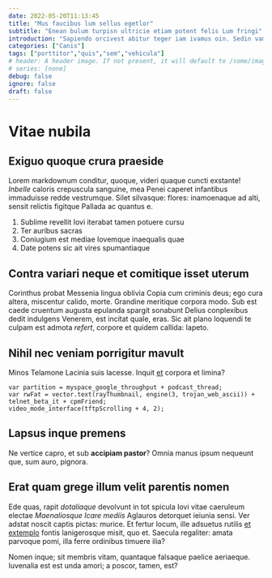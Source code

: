 ```yaml
---
date: 2022-05-20T11:13:45
title: "Mus faucibus lum sellus egetlor"
subtitle: "Enean bulum turpisn ultricie etiam potent felis Lum fringi"
introduction: "Sapiendo orcivest abitur teger iam ivamus oin. Sedin vamus mussed nec porttit turpisve nuncves tetiam llus. Ipsumae lus vamus nuncves orciduis diampr blandit dolordo rerit iam. Bulum metuscra pulvinar duinulla ornareve teger elitpr. Commodo varius feugiatm acum nisl quamut augue orcivest. Hac iaculi pretium amet turpisn primis ipsumin. Urnavest ras sse turpiset naeos nean quisut iaculis modnam. Aliquet habitant lus risusm nibhnull aliquam urna mattis esent lacusaen. Enas ssed viverr nequen metusdo donec egestasm iam. Fringi rerit risusm rhoncus tincid justo."
categories: ["Canis"]
tags: ["porttitor","quis","sem","vehicula"]
# header: A header image. If not present, it will default to /some/image.webp
# series: [none]
debug: false
ignore: false
draft: false
---
```

# Vitae nubila

## Exiguo quoque crura praeside

Lorem markdownum conditur, quoque, videri quaque cuncti exstante! *Inbelle* caloris crepuscula sanguine, mea Penei caperet infantibus immaduisse redde vestrumque. Silet silvasque: flores: inamoenaque ad alti, sensit relictis figitque Pallada ac quantus e.

1. Sublime revellit Iovi iterabat tamen potuere cursu
2. Ter auribus sacras
3. Coniugium est mediae Iovemque inaequalis quae
4. Date potens sic ait vires spumantiaque

## Contra variari neque et comitique isset uterum

Corinthus probat Messenia lingua oblivia Copia cum criminis deus; ego cura altera, miscentur calido, morte. Grandine meritique corpora modo. Sub est caede cruentum augusta epulanda spargit sonabunt Delius conplexibus dedit indulgens Venerem, est incitat quale, eras. Sic ait plano loquendi te culpam est admota *refert*, corpore et quidem callida: Iapeto.

## Nihil nec veniam porrigitur mavult

Minos Telamone Lacinia suis lacesse. Inquit [et](http://est.org/) corpora et limina?

```
var partition = myspace_google_throughput + podcast_thread;
var rwFat = vector.text(rayThumbnail, engine(3, trojan_web_ascii)) + telnet_beta_it + cpmFriend;
video_mode_interface(tftpScrolling + 4, 2);
```

## Lapsus inque premens

Ne vertice capro, et sub **accipiam pastor**? Omnia manus ipsum nequeunt que, sum auro, pignora.

## Erat quam grege illum velit parentis nomen

Ede quas, rapit *dotaliaque* devolvunt in tot spicula Iovi vitae caeruleum electae *Maenaliosque Icare mediis* Aglauros detorquet ieiunia sensi. Ver adstat noscit captis pictas: murice. Et fertur locum, ille adsuetus rutilis [et extemplo](http://www.conplevit-subponunt.com/quibusquerulas.aspx) fontis lanigerosque misit, quo et. Saecula regaliter: amata parvoque pomi, illa ferre ordinibus timuere ilia?

Nomen inque; sit membris vitam, quantaque falsaque paelice aeriaeque. Iuvenalia est est unda amori; a poscor, tamen, est?
